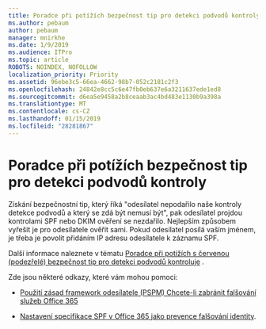 ```yaml
---
title: Poradce při potížích bezpečnost tip pro detekci podvodů kontroly
ms.author: pebaum
author: pebaum
manager: mnirkhe
ms.date: 1/9/2019
ms.audience: ITPro
ms.topic: article
ROBOTS: NOINDEX, NOFOLLOW
localization_priority: Priority
ms.assetid: 96ebe3c5-66ea-4662-98b7-052c2181c2f3
ms.openlocfilehash: 24842e8cc5c6e47fb0eb637e6a3211637ede1ed8
ms.sourcegitcommit: d6ea5e9458a2b8ceaab3ac4bd483e1130b9a398a
ms.translationtype: MT
ms.contentlocale: cs-CZ
ms.lasthandoff: 01/15/2019
ms.locfileid: "28281867"
---
```

# <a name="troubleshooting-the-safety-tip-for-fraud-detection-checks"></a>Poradce při potížích bezpečnost tip pro detekci podvodů kontroly

Získání bezpečnostní tip, který říká "odesílatel nepodařilo naše kontroly detekce podvodů a který se zdá být nemusí být", pak odesílatel projdou kontrolami SPF nebo DKIM ověření se nezdařilo. Nejlepším způsobem vyřešit je pro odesílatele ověřit sami. Pokud odesílatel posílá vaším jménem, je třeba je povolit přidáním IP adresu odesílatele k záznamu SPF.
  
Další informace naleznete v tématu [Poradce při potížích s červenou (podezřelé) bezpečnost tip pro detekci podvodů kontroluje](https://blogs.msdn.microsoft.com/tzink/2016/11/02/troubleshooting-the-red-suspicious-safety-tip-for-fraud-detection-checks/) . 
  
Zde jsou některé odkazy, které vám mohou pomoci:
  
- [Použití zásad framework odesílatele (PSPM) Chcete-li zabránit falšování služeb Office 365](https://docs.microsoft.com/en-us/office365/SecurityCompliance/how-office-365-uses-spf-to-prevent-spoofing)
    
- [Nastavení specifikace SPF v Office 365 jako prevence falšování identity](https://docs.microsoft.com/en-us/office365/SecurityCompliance/set-up-spf-in-office-365-to-help-prevent-spoofing).
    

